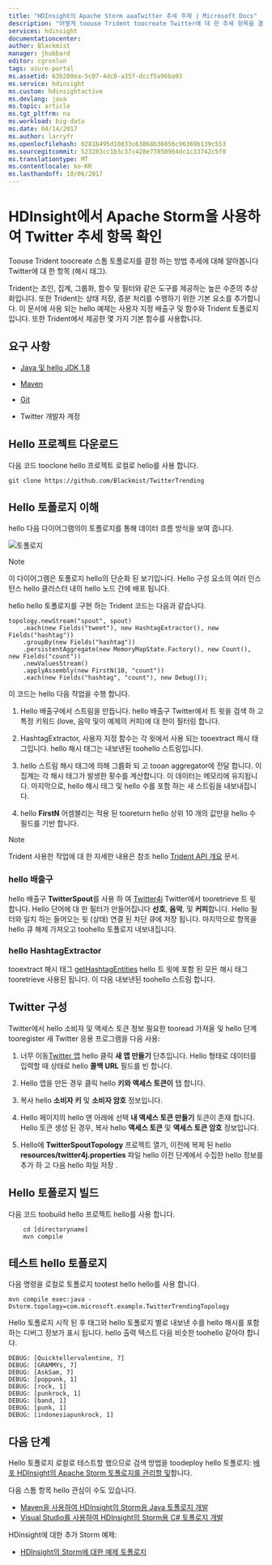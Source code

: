 ```yaml
---
title: "HDInsight의 Apache Storm aaaTwitter 추세 주제 | Microsoft Docs"
description: "어떻게 toouse Trident toocreate Twitter에 대 한 추세 항목을 결정 하는 Apache Storm 토폴로지를 기반으로 해시에 알아봅니다."
services: hdinsight
documentationcenter: 
author: Blackmist
manager: jhubbard
editor: cgronlun
tags: azure-portal
ms.assetid: 63b280ea-5c07-4dc8-a35f-dccf5a96ba93
ms.service: hdinsight
ms.custom: hdinsightactive
ms.devlang: java
ms.topic: article
ms.tgt_pltfrm: na
ms.workload: big-data
ms.date: 04/14/2017
ms.author: larryfr
ms.openlocfilehash: 0281b495d10833c63868b36856c96369b139c553
ms.sourcegitcommit: 523283cc1b3c37c428e77850964dc1c33742c5f0
ms.translationtype: MT
ms.contentlocale: ko-KR
ms.lasthandoff: 10/06/2017
---
```

# <a name="determine-twitter-trending-topics-with-apache-storm-on-hdinsight"></a>HDInsight에서 Apache Storm을 사용하여 Twitter 추세 항목 확인

Toouse Trident toocreate 스톰 토폴로지를 결정 하는 방법 추세에 대해 알아봅니다 Twitter에 대 한 항목 (해시 태그).

Trident는 조인, 집계, 그룹화, 함수 및 필터와 같은 도구를 제공하는 높은 수준의 추상화입니다. 또한 Trident는 상태 저장, 증분 처리를 수행하기 위한 기본 요소를 추가합니다. 이 문서에 사용 되는 hello 예제는 사용자 지정 배출구 및 함수와 Trident 토폴로지입니다. 또한 Trident에서 제공한 몇 가지 기본 함수를 사용합니다.

## <a name="requirements"></a>요구 사항

* <a href="http://www.oracle.com/technetwork/java/javase/downloads/index.html" target="_blank">Java 및 hello JDK 1.8</a>

* <a href="http://maven.apache.org/what-is-maven.html" target="_blank">Maven</a>

* <a href="http://git-scm.com/" target="_blank">Git</a>

* Twitter 개발자 계정

## <a name="download-hello-project"></a>Hello 프로젝트 다운로드

다음 코드 tooclone hello 프로젝트 로컬로 hello를 사용 합니다.

    git clone https://github.com/Blackmist/TwitterTrending

## <a name="understanding-hello-topology"></a>Hello 토폴로지 이해

hello 다음 다이어그램의이 토폴로지를 통해 데이터 흐름 방식을 보여 줍니다.

![토폴로지](./media/hdinsight-storm-twitter-trending/trident.png)

> [!NOTE]
> 이 다이어그램은 토폴로지 hello의 단순화 된 보기입니다. Hello 구성 요소의 여러 인스턴스 hello 클러스터 내의 hello 노드 간에 배포 됩니다.


hello hello 토폴로지를 구현 하는 Trident 코드는 다음과 같습니다.

    topology.newStream("spout", spout)
        .each(new Fields("tweet"), new HashtagExtractor(), new Fields("hashtag"))
        .groupBy(new Fields("hashtag"))
        .persistentAggregate(new MemoryMapState.Factory(), new Count(), new Fields("count"))
        .newValuesStream()
        .applyAssembly(new FirstN(10, "count"))
        .each(new Fields("hashtag", "count"), new Debug());

이 코드는 hello 다음 작업을 수행 합니다.

1. Hello 배출구에서 스트림을 만듭니다. hello 배출구 Twitter에서 트 윗을 검색 하 고 특정 키워드 (love, 음악 및이 예제의 커피)에 대 한이 필터링 합니다.

2. HashtagExtractor, 사용자 지정 함수는 각 윗에서 사용 되는 tooextract 해시 태그입니다. hello 해시 태그는 내보낸된 toohello 스트림입니다.

3. hello 스트림 해시 태그에 의해 그룹화 되 고 tooan aggregator에 전달 합니다. 이 집계는 각 해시 태그가 발생한 횟수를 계산합니다. 이 데이터는 메모리에 유지됩니다. 마지막으로, hello 해시 태그 및 hello 수를 포함 하는 새 스트림을 내보내집니다.

4. hello **FirstN** 어셈블리는 적용 된 tooreturn hello 상위 10 개의 값만을 hello 수 필드를 기반 합니다.

> [!NOTE]
> Trident 사용한 작업에 대 한 자세한 내용은 참조 hello [Trident API 개요](http://storm.apache.org/releases/current/Trident-API-Overview.html) 문서.

### <a name="hello-spout"></a>hello 배출구

hello 배출구 **TwitterSpout**를 사용 하 여 [Twitter4j](http://twitter4j.org/en/) Twitter에서 tooretrieve 트 윗 합니다. Hello 단어에 대 한 필터가 만들어집니다 __선호__, **음악**, 및 **커피**합니다. Hello 필터와 일치 하는 들어오는 윗 (상태) 연결 된 차단 큐에 저장 됩니다. 마지막으로 항목을 hello 큐 해제 가져오고 toohello 토폴로지 내보내집니다.

### <a name="hello-hashtagextractor"></a>hello HashtagExtractor

tooextract 해시 태그 [getHashtagEntities](http://twitter4j.org/javadoc/twitter4j/EntitySupport.html#getHashtagEntities--) hello 트 윗에 포함 된 모든 해시 태그 tooretrieve 사용된 됩니다. 이 다음 내보낸된 toohello 스트림 합니다.

## <a name="configure-twitter"></a>Twitter 구성

Twitter에서 hello 소비자 및 액세스 토큰 정보 필요한 tooread 가져올 및 hello 단계 tooregister 새 Twitter 응용 프로그램을 다음 사용:

1. 너무 이동[Twitter 앱](https://apps.twitter.com) hello 클릭 **새 앱 만들기** 단추입니다. Hello 형태로 데이터를 입력할 때 상태로 hello **콜백 URL** 필드를 빈 합니다.

2. Hello 앱을 만든 경우 클릭 hello **키와 액세스 토큰이** 탭 합니다.

3. 복사 hello **소비자 키** 및 **소비자 암호** 정보입니다.

4. Hello 페이지의 hello 맨 아래에 선택 **내 액세스 토큰 만들기** 토큰이 존재 합니다. Hello 토큰 생성 된 경우, 복사 hello **액세스 토큰** 및 **액세스 토큰 암호** 정보입니다.

5. Hello에 **TwitterSpoutTopology** 프로젝트 열기, 이전에 복제 된 hello **resources/twitter4j.properties** 파일 hello 이전 단계에서 수집한 hello 정보를 추가 하 고 다음 hello 파일 저장 .

## <a name="build-hello-topology"></a>Hello 토폴로지 빌드

다음 코드 toobuild hello 프로젝트 hello를 사용 합니다.

        cd [directoryname]
        mvn compile

## <a name="test-hello-topology"></a>테스트 hello 토폴로지

다음 명령을 로컬로 토폴로지 tootest hello hello를 사용 합니다.

    mvn compile exec:java -Dstorm.topology=com.microsoft.example.TwitterTrendingTopology

Hello 토폴로지 시작 된 후 태그와 hello 토폴로지 별로 내보낸 수를 hello 해시를 포함 하는 디버그 정보가 표시 됩니다. hello 출력 텍스트 다음 비슷한 toohello 같아야 합니다.

    DEBUG: [Quicktellervalentine, 7]
    DEBUG: [GRAMMYs, 7]
    DEBUG: [AskSam, 7]
    DEBUG: [poppunk, 1]
    DEBUG: [rock, 1]
    DEBUG: [punkrock, 1]
    DEBUG: [band, 1]
    DEBUG: [punk, 1]
    DEBUG: [indonesiapunkrock, 1]

## <a name="next-steps"></a>다음 단계

Hello 토폴로지 로컬로 테스트할 했으므로 검색 방법을 toodeploy hello 토폴로지: [배포 HDInsight의 Apache Storm 토폴로지를 관리할 및](hdinsight-storm-deploy-monitor-topology.md)합니다.

다음 스톰 항목 hello 관심이 수도 있습니다.

* [Maven을 사용하여 HDInsight의 Storm용 Java 토폴로지 개발](hdinsight-storm-develop-java-topology.md)
* [Visual Studio를 사용하여 HDInsight의 Storm용 C# 토폴로지 개발](hdinsight-storm-develop-csharp-visual-studio-topology.md)

HDinsight에 대한 추가 Storm 예제:

* [HDInsight의 Storm에 대한 예제 토폴로지](hdinsight-storm-example-topology.md)

